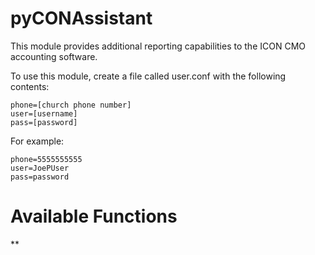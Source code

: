 # pyCONAssistant

This module provides additional reporting capabilities to the ICON CMO accounting software.

To use this module, create a file called user.conf with the following contents:  
```
phone=[church phone number]  
user=[username]  
pass=[password]  
```

For example:  
```
phone=5555555555  
user=JoePUser  
pass=password  
```



# Available Functions

**
